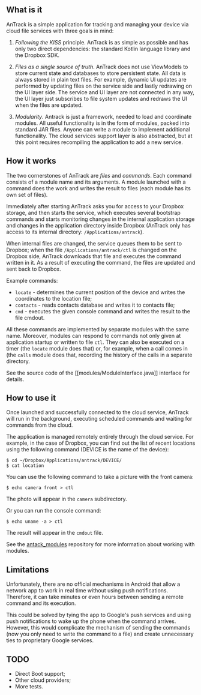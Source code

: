 ## What is it

AnTrack is a simple application for tracking and managing your device via cloud file services with three goals in mind:

1. _Following the KISS_ principle. AnTrack is as simple as possible and has only two direct dependencies: the standard Kotlin language library and the Dropbox SDK.

2. _Files as a single source of truth_. AnTrack does not use ViewModels to store current state and databases to store persistent state. All data is always stored in plain text files. For example, dynamic UI updates are performed by updating files on the service side and lastly redrawing on the UI layer side. The service and UI layer are not connected in any way, the UI layer just subscribes to file system updates and redraws the UI when the files are updated.

3. _Modularity_. Antrack is just a framework, needed to load and coordinate modules. All useful functionality is in the form of modules, packed into standard JAR files. Anyone can write a module to implement additional functionality. The cloud services support layer is also abstracted, but at this point requires recompiling the application to add a new service.

## How it works

The two cornerstones of AnTrack are *files* and *commands*. Each command consists of a module name and its arguments. A module launched with a command does the work and writes the result to files (each module has its own set of files).

Immediately after starting AnTrack asks you for access to your Dropbox storage, and then starts the service, which executes several bootstrap commands and starts monitoring changes in the internal application storage and changes in the application directory inside Dropbox (AnTrack only has access to its internal directory: `/Applications/antrack`).

When internal files are changed, the service queues them to be sent to Dropbox; when the file `/Applications/antrack/ctl` is changed on the Dropbox side, AnTrack downloads that file and executes the command written in it. As a result of executing the command, the files are updated and sent back to Dropbox.

Example commands:

- `locate` - determines the current position of the device and writes the coordinates to the location file;
- `contacts` - reads contacts database and writes it to contacts file;
- `cmd` - executes the given console command and writes the result to the file cmdout.

All these commands are implemented by separate modules with the same name. Moreover, modules can respond to commands not only given at application startup or written to file `ctl`. They can also be executed on a timer (the `locate` module does that) or, for example, when a call comes in (the `calls` module does that, recording the history of the calls in a separate directory.

See the source code of the [[modules/ModuleInterface.java]] interface for details.

## How to use it

Once launched and successfully connected to the cloud service, AnTrack will run in the background, executing scheduled commands and waiting for commands from the cloud.

The application is managed remotely entirely through the cloud service. For example, in the case of Dropbox, you can find out the list of recent locations using the following command (DEVICE is the name of the device):

```
$ cd ~/Dropbox/Applications/antrack/DEVICE/
$ cat location
```

You can use the following command to take a picture with the front camera:

```
$ echo camera front > ctl
```

The photo will appear in the `camera` subdirectory.

Or you can run the console command:

```
$ echo uname -a > ctl
```

The result will appear in the `cmdout` file.

See the [antack_modules](https://github.com/zobnin/antrack_modules) repository for more information about working with modules.

## Limitations

Unfortunately, there are no official mechanisms in Android that allow a network app to work in real time without using push notifications. Therefore, it can take minutes or even hours between sending a remote command and its execution.

This could be solved by tying the app to Google's push services and using push notifications to wake up the phone when the command arrives. However, this would complicate the mechanism of sending the commands (now you only need to write the command to a file) and create unnecessary ties to proprietary Google services.

## TODO

- Direct Boot support;
- Other cloud providers;
- More tests.

